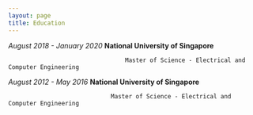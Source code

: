 ```yaml
---
layout: page
title: Education
---
```



  

 *August 2018 - January 2020*      **National University of Singapore**
 
                                     Master of Science - Electrical and Computer Engineering
                                        
                                        
 *August 2012 - May 2016*      **National University of Singapore**
 
                                 Master of Science - Electrical and Computer Engineering
                                        
